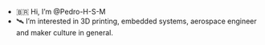 - 🇧🇷 Hi, I’m @Pedro-H-S-M
- 🛰️ I’m interested in 3D printing, embedded systems, aerospace engineer and maker culture in general.

<!---
Pedro-H-S-M/Pedro-H-S-M is a ✨ special ✨ repository because its `README.md` (this file) appears on your GitHub profile.
You can click the Preview link to take a look at your changes.
--->
